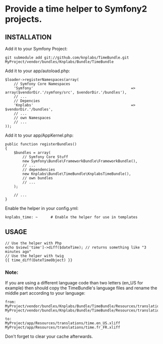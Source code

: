 # Provide a time helper to Symfony2 projects.

## INSTALLATION

Add it to your Symfony Project:

    git submodule add git://github.com/knplabs/TimeBundle.git MyProject/vendor/bundles/Knplabs/Bundle/TimeBundle

Add it to your app/autoload.php:

    $loader->registerNamespaces(array(
        // Symfony Core Namespaces
        'Symfony'                                             => array($vendorDir.'/symfony/src', $vendorDir.'/bundles'),
        // ...
        // Depencies
        'Knplabs'                                             => $vendorDir.'/bundles',
        // ...
        // own Namespaces
        // ...
    ));

Add it to your app/AppKernel.php:

    public function registerBundles()
    {
        $bundles = array(
            // Symfony Core Stuff
            new Symfony\Bundle\FrameworkBundle\FrameworkBundle(),
            // ...
            // dependencies
            new Knplabs\Bundle\TimeBundle\KnplabsTimeBundle(),
            // own bundles
            // ...
        );

        // ...
    }

Enable the helper in your config.yml:

    knplabs_time: ~      # Enable the helper for use in templates

## USAGE

    // Use the helper with Php
    echo $view['time']->diff($dateTime); // returns something like "3 minutes ago"
    // Use the helper with twig
    {{ time_diff(DateTimeObject) }}

### Note:

If you are using a different language code than two letters (en_US for example) then
should copy the TimeBundle's language files and rename the middle part according to your language:

    from:
    MyProject/vendor/bundles/Knplabs/Bundle/TimeBundle/Resources/translations/time.en.xliff
    MyProject/vendor/bundles/Knplabs/Bundle/TimeBundle/Resources/translations/time.fr.xliff

    to:
    MyProject/app/Resources/translations/time.en_US.xliff
    MyProject/app/Resources/translations/time.fr_FR.xliff

Don't forget to clear your cache afterwards.

